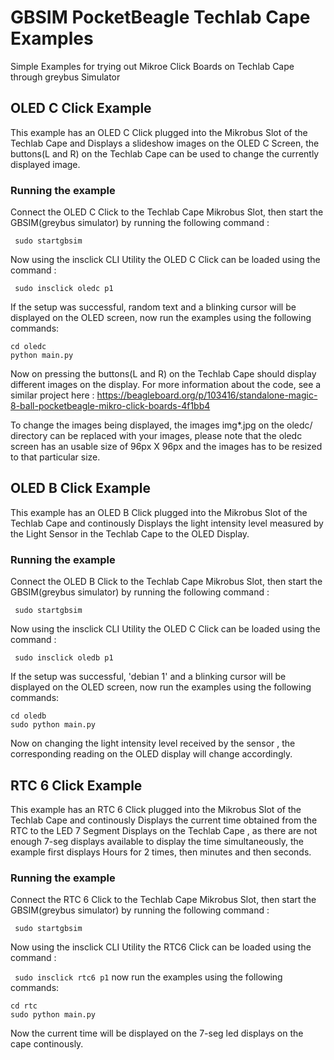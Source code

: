 # GBSIM PocketBeagle Techlab Cape Examples
Simple Examples for trying out Mikroe Click Boards on Techlab Cape through greybus Simulator

## OLED C Click Example

This example has an OLED C Click plugged into the Mikrobus Slot of the Techlab Cape and Displays a slideshow images on the OLED C Screen, the buttons(L and R) on the Techlab Cape can be used to change the currently displayed image.

### Running the example

Connect the OLED C Click to the Techlab Cape Mikrobus Slot, then start the GBSIM(greybus simulator) by running the following command :

``` sudo startgbsim```

Now using the insclick CLI Utility the OLED C Click can be loaded using the command :

``` sudo insclick oledc p1```

If the setup was successful, random text and a blinking cursor will be displayed on the OLED screen, now run the examples using the following commands:

``` 
cd oledc
python main.py
```

Now on pressing the buttons(L and R) on the Techlab Cape should display different images on the display. For more information about the code, see a similar project here : https://beagleboard.org/p/103416/standalone-magic-8-ball-pocketbeagle-mikro-click-boards-4f1bb4

To change the images being displayed, the images img*.jpg on the oledc/ directory can be replaced with your images, please note that the oledc screen has an usable size of 96px X 96px and the images has to be resized to that particular size.

## OLED B Click Example

This example has an OLED B Click plugged into the Mikrobus Slot of the Techlab Cape and continously Displays the light intensity level measured by the Light Sensor in the Techlab Cape to the OLED Display.

### Running the example

Connect the OLED B Click to the Techlab Cape Mikrobus Slot, then start the GBSIM(greybus simulator) by running the following command :

``` sudo startgbsim```

Now using the insclick CLI Utility the OLED C Click can be loaded using the command :

``` sudo insclick oledb p1```

If the setup was successful, 'debian 1' and a blinking cursor will be displayed on the OLED screen, now run the examples using the following commands:

``` 
cd oledb
sudo python main.py
```

Now on changing the light intensity level received by the sensor , the corresponding reading on the OLED display will change accordingly.

## RTC 6 Click Example

This example has an RTC 6 Click plugged into the Mikrobus Slot of the Techlab Cape and continously Displays the current time obtained from the RTC to the LED 7 Segment Displays on the Techlab Cape , as there are not enough 7-seg displays available to display the time simultaneously, the example first displays Hours for 2 times, then minutes and then seconds.

### Running the example

Connect the RTC 6 Click to the Techlab Cape Mikrobus Slot, then start the GBSIM(greybus simulator) by running the following command :

``` sudo startgbsim```

Now using the insclick CLI Utility the RTC6 Click can be loaded using the command :

``` sudo insclick rtc6 p1```
now run the examples using the following commands:

``` 
cd rtc
sudo python main.py
```

Now the current time will be displayed on the 7-seg led displays on the cape continously.

